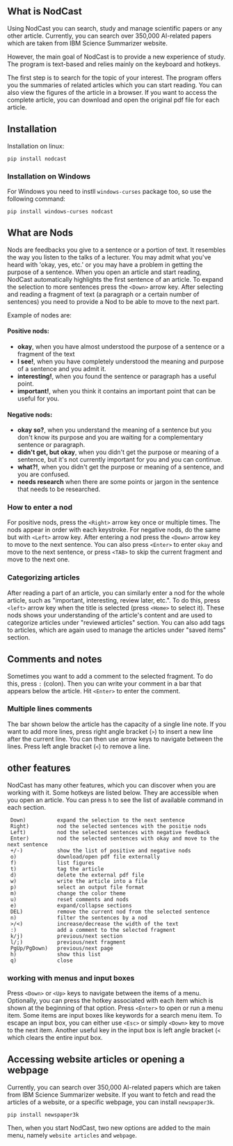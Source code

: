 ## What is NodCast

Using NodCast you can search, study and manage scientific papers or any other article. Currently, you can search over 350,000 AI-related papers which are taken from IBM Science Summarizer website.
 
However, the main goal of NodCast is to provide a new experience of study. The program is text-based and relies mainly on the keyboard and hotkeys.

The first step is to search for the topic of your interest. The program offers you the summaries of related articles which you can start reading. You can also view the figures of the article in a browser. If you want to access the complete article, you can download and open the original pdf file for each article.

## Installation

Installation on linux:
```
pip install nodcast
```
### Installation on Windows
For Windows you need to instll `windows-curses` package too, so use the following command:
```
pip install windows-curses nodcast
```

## What are Nods
Nods are feedbacks you give to a sentence or a portion of text. It resembles the way you listen to the talks of a lecturer. You may admit what you've heard with 'okay, yes, etc.' or you may have a problem in getting the purpose of a sentence.
When you open an article and start reading, NodCast automatically highlights the first sentence of an article. To expand the selection to more sentences press the `<Down>` arrow key. After selecting and reading a fragment of text (a paragraph or a certain number of sentences) you need to provide a Nod to be able to move to the next part. 

Example of nodes are:

#### Positive nods: 
 - **okay**, when you have almost understood the purpose of a sentence or a fragment of the text
 - **I see!**, when you have completely understood the meaning and purpose of a sentence and you admit it.
 - **interesting!**, when you found the sentence or paragraph has a useful point.
 - **important!**, when you think it contains an important point that can be useful for you.

#### Negative nods: 
 - **okay so?**, when you understand the meaning of a sentence but you don't know its purpose and you are waiting for a complementary sentence or paragraph.
 - **didn't get, but okay**, when you didn't get the purpose or meaning of a sentence, but it's not currently important for you and you can continue.
 - **what?!**, when you didn't get the purpose or meaning of a sentence, and you are confused.
 - **needs research** when there are some points or jargon in the sentence that needs to be researched.
  

### How to enter a nod

For positive nods, press the `<Right>` arrow key once or multiple times. The nods appear in order with each keystroke. For negative nods, do the same but with `<Left>` arrow key. After entering a nod press the `<Down>` arrow key to move to the next sentence. You can also press `<Enter>` to enter `okay` and move to the next sentence, or press `<TAB>` to skip the current fragment and move to the next one.  


### Categorizing articles

After reading a part of an article, you can similarly enter a nod for the whole article, such as "important, interesting, review later, etc.". To do this, press `<left>` arrow key when the title is selected (press `<Home>` to select it). These nods shows your understanding of the article's content and are used to categorize articles under "reviewed articles" section. You can also add tags to articles, which are again used to manage the articles under "saved items" section. 


## Comments and notes

Sometimes you want to add a comment to the selected fragment. To do this, press `:` (colon). Then you can write your comment in a bar that appears below the article. Hit `<Enter>` to enter the comment.

### Multiple lines comments

The bar shown below the article has the capacity of a single line note. If you want to add more lines, press right angle bracket (`>`) to insert a new line after the current line. You can then use arrow keys to navigate between the lines. Press left angle bracket (`<`) to remove a line. 


## other features

NodCast has many other features, which you can discover when you are working with it. Some hotkeys are listed below. They are accessible when you open an article. You can press `h` to see the list of available command in each section. 

```
 Down)          expand the selection to the next sentence
 Right)         nod the selected sentences with the positie nods
 Left)          nod the selected sentences with negative feedback
 Enter)         nod the selected sentences with okay and move to the next sentence
 +/-)           show the list of positive and negative nods
 o)             download/open pdf file externally
 f)             list figures
 t)             tag the article
 d)             delete the external pdf file 
 w)             write the article into a file
 p)             select an output file format
 m)             change the color theme
 u)             reset comments and nods
 e)             expand/collapse sections
 DEL)           remove the current nod from the selected sentence
 n)             filter the sentences by a nod
 >/<)           increase/decrease the width of the text
 :)             add a comment to the selected fragment
 k/j)           previous/next section
 l/;)           previous/next fragment
 PgUp/PgDown)   previous/next page
 h)             show this list
 q)             close
```

###  working with menus and input boxes

Press `<Down>` or `<Up>` keys to navigate between the items of a menu. Optionally, you can press the hotkey associated with each item which is shown at the beginning of that option. Press `<Enter>` to open or run a menu item. Some items are input boxes like keywords for a search menu item. To escape an input box, you can either use `<Esc>` or simply `<Down>` key to move to the next item. Another useful key in the input box is left angle bracket (`<` which clears the entire input box.


## Accessing website articles or opening a webpage

Currently, you can search over 350,000 AI-related papers which are taken from IBM Science Summarizer website. If you want to fetch and read the articles of a website, or a specific webpage, you can install `newspaper3k`. 

```
pip install newspaper3k
```

Then, when you start NodCast, two new options are added to the main menu, namely `website articles` and `webpage`.  
 
 

